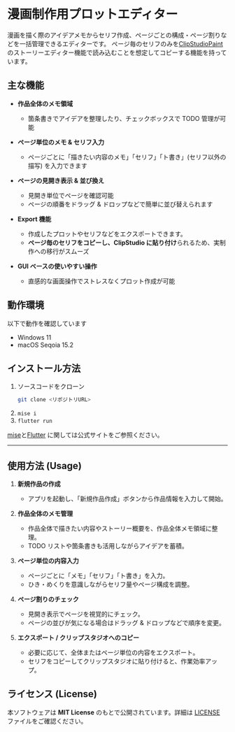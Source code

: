 # 漫画制作用プロットエディター

漫画を描く際のアイデアメモからセリフ作成、ページごとの構成・ページ割りなどを一括管理できるエディターです。
ページ毎のセリフのみを[ClipStudioPaint](https://www.clipstudio.net/)
のストーリーエディター機能で読み込むことを想定してコピーする機能を持っています。

## 主な機能

- **作品全体のメモ領域**

    - 箇条書きでアイデアを整理したり、チェックボックスで TODO 管理が可能

- **ページ単位のメモ & セリフ入力**

    - ページごとに「描きたい内容のメモ」「セリフ」「ト書き」(セリフ以外の描写) を入力できます

- **ページの見開き表示 & 並び換え**

    - 見開き単位でページを確認可能
    - ページの順番をドラッグ & ドロップなどで簡単に並び替えられます

- **Export 機能**

    - 作成したプロットやセリフなどをエクスポートできます。
    - **ページ毎のセリフをコピーし、ClipStudio に貼り付け**られるため、実制作への移行がスムーズ

- **GUI ベースの使いやすい操作**
    - 直感的な画面操作でストレスなくプロット作成が可能

## 動作環境

以下で動作を確認しています

- Windows 11
- macOS Seqoia 15.2

## **インストール方法**

1. ソースコードをクローン
   ```bash
   git clone <リポジトリURL>
   ```
2. `mise i`
3. `flutter run`

[mise](https://mise.jdx.dev/)と[Flutter](https://docs.flutter.dev/get-started/install)
に関しては公式サイトをご参照ください。

---

## 使用方法 (Usage)

1. **新規作品の作成**

    - アプリを起動し、「新規作品作成」ボタンから作品情報を入力して開始。

2. **作品全体のメモ管理**

    - 作品全体で描きたい内容やストーリー概要を、作品全体メモ領域に整理。
    - TODO リストや箇条書きも活用しながらアイデアを蓄積。

3. **ページ単位の内容入力**

    - ページごとに「メモ」「セリフ」「ト書き」を入力。
    - ひき・めくりを意識しながらセリフ量やページ構成を調整。

4. **ページ割りのチェック**

    - 見開き表示でページを視覚的にチェック。
    - ページの並びが気になる場合はドラッグ & ドロップなどで順序を変更。

5. **エクスポート / クリップスタジオへのコピー**
    - 必要に応じて、全体またはページ単位の内容をエクスポート。
    - セリフをコピーしてクリップスタジオに貼り付けると、作業効率アップ。

## ライセンス (License)

本ソフトウェアは **MIT License** のもとで公開されています。詳細は [LICENSE](LICENSE) ファイルをご確認ください。
